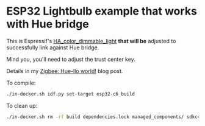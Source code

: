 # ESP32 Lightbulb example that works with Hue bridge

This is Espressif's [HA_color_dimmable_light](https://github.com/espressif/esp-zigbee-sdk/tree/a943a9118e9ad110e2641e1187fd4c5d533f8a06/examples/esp_zigbee_HA_sample/HA_color_dimmable_light)
**that will be**
adjusted to successfully link against Hue bridge.

Mind you, you'll need to adjust the trust center key.

Details in my [Zigbee: Hue-llo world!](https://wejn.org/2025/01/zigbee-hue-llo-world/)
blog post.

To compile:

``` sh
./in-docker.sh idf.py set-target esp32-c6 build
```

To clean up:

``` sh
./in-docker.sh rm -rf build dependencies.lock managed_components/ sdkconfig
```
